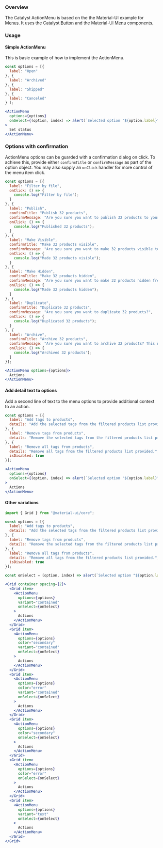 ### Overview

The Catalyst ActionMenu is based on the the Material-UI example for [Menus](https://material-ui.com/components/menus/). It uses the Catalyst [Button](https://catalyst.reactioncommerce.com/#/Components/Actions/Button) and the Material-UI [Menu](https://material-ui.com/api/menu/) components.

### Usage

#### Simple ActionMenu

This is basic example of how to implement the ActionMenu.

```jsx
const options = [{
  label: "Open"
}, {
  label: "Archived"
}, {
  label: "Shipped"
}, {
  label: "Canceled"
} ];

<ActionMenu
  options={options}
  onSelect={(option, index) => alert(`Selected option "${option.label}" at index (${index})`)}
>
  Set status
</ActionMenu>
```

### Options with confirmation

ActionMenu options can be guarded with a confirmation dialog on click. To achieve this, provide either `confirmTitle` or `confirmMessage` as part of the option object. You may also supply an `onClick` handler for more control of the menu item click.

```jsx
const options = [{
  label: "Filter by file",
  onClick: () => {
    console.log("Filter by file");
  }
}, {
  label: "Publish",
  confirmTitle: "Publish 32 products",
  confirmMessage: "Are you sure you want to publish 32 products to your storefront?",
  onClick: () => {
    console.log("Published 32 products");
  }
}, {
  label: "Make Visible",
  confirmTitle: "Make 32 products visible",
  confirmMessage: "Are you sure you want to make 32 products visible to customers?",
  onClick: () => {
    console.log("Made 32 products visible");
  }
}, {
  label: "Make Hidden",
  confirmTitle: "Make 32 products hidden",
  confirmMessage: "Are you sure you want to make 32 products hidden from customers?",
  onClick: () => {
    console.log("Made 32 products hidden");
  }
}, {
  label: "Duplicate",
  confirmTitle: "Duplicate 32 products",
  confirmMessage: "Are you sure you want to duplicate 32 products?",
  onClick: () => {
    console.log("Duplicated 32 products");
  }
}, {
  label: "Archive",
  confirmTitle: "Archive 32 products",
  confirmMessage: "Are you sure you want to archive 32 products? This will hide them from both admins and customers.",
  onClick: () => {
    console.log("Archived 32 products");
  }
}];

<ActionMenu options={options}>
  Actions
</ActionMenu>
```

#### Add detail text to options

Add a second line of text to the menu options to provide additional context to an action.

```jsx
const options = [{
  label: "Add tags to products",
  details: "Add the selected tags from the filtered products list provided."
}, {
  label: "Remove tags from products",
  details: "Remove the selected tags from the filtered products list provided."
}, {
  label: "Remove all tags from products",
  details: "Remove all tags from the filtered products list provided.",
  isDisabled: true
}];

<ActionMenu
  options={options}
  onSelect={(option, index) => alert(`Selected option "${option.label}" at index (${index})`)}
>
  Actions
</ActionMenu>
```

#### Other variations

```jsx
import { Grid } from "@material-ui/core";

const options = [{
  label: "Add tags to products",
  details: "Add the selected tags from the filtered products list provided."
}, {
  label: "Remove tags from products",
  details: "Remove the selected tags from the filtered products list provided."
}, {
  label: "Remove all tags from products",
  details: "Remove all tags from the filtered products list provided.",
  isDisabled: true
}];

const onSelect = (option, index) => alert(`Selected option "${option.label}" at index (${index})`);

<Grid container spacing={2}>
  <Grid item>
    <ActionMenu
      options={options}
      variant="contained"
      onSelect={onSelect}
    >
      Actions
    </ActionMenu>
  </Grid>
  <Grid item>
    <ActionMenu
      options={options}
      color="secondary"
      variant="contained"
      onSelect={onSelect}
    >
      Actions
    </ActionMenu>
  </Grid>
  <Grid item>
    <ActionMenu
      options={options}
      color="error"
      variant="contained"
      onSelect={onSelect}
    >
      Actions
    </ActionMenu>
  </Grid>
  <Grid item>
    <ActionMenu
      options={options}
      color="secondary"
      onSelect={onSelect}
    >
      Actions
    </ActionMenu>
  </Grid>
  <Grid item>
    <ActionMenu
      options={options}
      color="error"
      onSelect={onSelect}
    >
      Actions
    </ActionMenu>
  </Grid>
  <Grid item>
    <ActionMenu
      options={options}
      variant="text"
      onSelect={onSelect}
    >
      Actions
    </ActionMenu>
  </Grid>
</Grid>
```